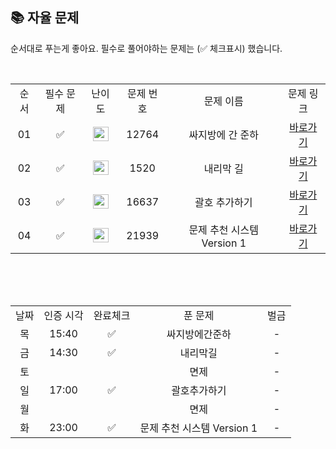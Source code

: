 
## 📚 자율 문제

순서대로 푸는게 좋아요.
필수로 풀어야하는 문제는 (✅ 체크표시) 했습니다.

<br/>
<table>
  <tr>
    <td align="center">순서</td>
    <td align="center">필수 문제</td>
    <td align="center">난이도</td>
    <td align="center">문제 번호</td>
    <td align="center">문제 이름</td>
    <td align="center">문제 링크</td>
  </tr>
     <tr>
    <td align="center">01</td>
    <td align="center">✅</td>
    <td align="center"><img height="23px" width="25px" src="https://d2gd6pc034wcta.cloudfront.net/tier/13.svg"></td>
    <td align="center">12764</td>
    <td align="center">
싸지방에 간 준하</td>
    <td align="center"><a href="https://www.acmicpc.net/problem/12764">바로가기</a></td>
  </tr>
   <tr>
    <td align="center">02</td>
    <td align="center">✅</td>
    <td align="center"><img height="23px" width="25px" src="https://d2gd6pc034wcta.cloudfront.net/tier/13.svg"></td>
    <td align="center">1520</td>
    <td align="center">내리막 길</td>
    <td align="center"><a href="https://www.acmicpc.net/problem/1520">바로가기</a></td>
  </tr>
  <tr>
    <td align="center">03</td>
    <td align="center">✅</td>
    <td align="center"><img height="23px" width="25px" src="https://d2gd6pc034wcta.cloudfront.net/tier/13.svg"></td>
    <td align="center">16637</td>
    <td align="center">괄호 추가하기</td>
    <td align="center"><a href="https://www.acmicpc.net/problem/16637">바로가기</a></td>
  </tr>
   <tr>
    <td align="center">04</td>
    <td align="center">✅</td>
    <td align="center"><img height="23px" width="25px" src="https://d2gd6pc034wcta.cloudfront.net/tier/12.svg"></td>
    <td align="center">21939</td>
    <td align="center">문제 추천 시스템 Version 1</td>
    <td align="center"><a href="https://www.acmicpc.net/problem/21939">바로가기</a></td>
  </tr>
</table>
<br/><br/>


<br>

<table>
  <tr>
    <td align="center">날짜</td>
    <td align="center">인증 시각</td>
    <td align="center">완료체크</td>
    <td align="center">푼 문제</td>
    <td align="center">벌금</td>
  </tr>
    <tr>
    <td align="center">목</td>
    <td align="center">15:40</td>
    <td align="center">✅</td>
    <td align="center">싸지방에간준하</td>
    <td align="center">-</td>
  </tr>
    <tr>
    <td align="center">금</td>
    <td align="center">14:30</td>
    <td align="center">✅</td>
    <td align="center">내리막길</td>
    <td align="center">-</td>
  </tr>
     <tr>
    <td align="center">토</td>
    <td align="center"></td>
    <td align="center"></td>
      <td align="center">면제</td>
    <td align="center">-</td>
  </tr>
     <tr>
    <td align="center">일</td>
    <td align="center">17:00</td>
    <td align="center">✅</td>
    <td align="center">괄호추가하기</td>
    <td align="center">-</td>
  </tr>
   <tr>
    <td align="center">월</td>
    <td align="center"></td>
    <td align="center"></td>
    <td align="center">면제</td>
    <td align="center">-</td>
  </tr>
   <tr>
    <td align="center">화</td>
    <td align="center">23:00</td>
    <td align="center">✅</td>
    <td align="center">문제 추천 시스템 Version 1</td>
    <td align="center">-</td>
  </tr>
</table>
